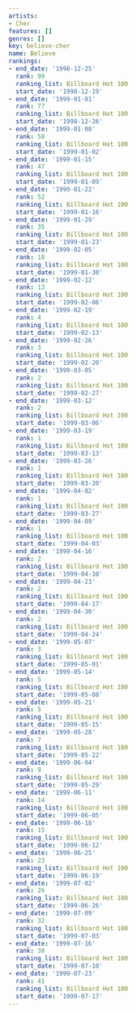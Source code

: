 ```yaml
---
artists:
- Cher
features: []
genres: []
key: believe-cher
name: Believe
rankings:
- end_date: '1998-12-25'
  rank: 99
  ranking_list: Billboard Hot 100
  start_date: '1998-12-19'
- end_date: '1999-01-01'
  rank: 77
  ranking_list: Billboard Hot 100
  start_date: '1998-12-26'
- end_date: '1999-01-08'
  rank: 58
  ranking_list: Billboard Hot 100
  start_date: '1999-01-02'
- end_date: '1999-01-15'
  rank: 47
  ranking_list: Billboard Hot 100
  start_date: '1999-01-09'
- end_date: '1999-01-22'
  rank: 52
  ranking_list: Billboard Hot 100
  start_date: '1999-01-16'
- end_date: '1999-01-29'
  rank: 35
  ranking_list: Billboard Hot 100
  start_date: '1999-01-23'
- end_date: '1999-02-05'
  rank: 18
  ranking_list: Billboard Hot 100
  start_date: '1999-01-30'
- end_date: '1999-02-12'
  rank: 13
  ranking_list: Billboard Hot 100
  start_date: '1999-02-06'
- end_date: '1999-02-19'
  rank: 4
  ranking_list: Billboard Hot 100
  start_date: '1999-02-13'
- end_date: '1999-02-26'
  rank: 3
  ranking_list: Billboard Hot 100
  start_date: '1999-02-20'
- end_date: '1999-03-05'
  rank: 2
  ranking_list: Billboard Hot 100
  start_date: '1999-02-27'
- end_date: '1999-03-12'
  rank: 2
  ranking_list: Billboard Hot 100
  start_date: '1999-03-06'
- end_date: '1999-03-19'
  rank: 1
  ranking_list: Billboard Hot 100
  start_date: '1999-03-13'
- end_date: '1999-03-26'
  rank: 1
  ranking_list: Billboard Hot 100
  start_date: '1999-03-20'
- end_date: '1999-04-02'
  rank: 1
  ranking_list: Billboard Hot 100
  start_date: '1999-03-27'
- end_date: '1999-04-09'
  rank: 1
  ranking_list: Billboard Hot 100
  start_date: '1999-04-03'
- end_date: '1999-04-16'
  rank: 2
  ranking_list: Billboard Hot 100
  start_date: '1999-04-10'
- end_date: '1999-04-23'
  rank: 2
  ranking_list: Billboard Hot 100
  start_date: '1999-04-17'
- end_date: '1999-04-30'
  rank: 2
  ranking_list: Billboard Hot 100
  start_date: '1999-04-24'
- end_date: '1999-05-07'
  rank: 3
  ranking_list: Billboard Hot 100
  start_date: '1999-05-01'
- end_date: '1999-05-14'
  rank: 5
  ranking_list: Billboard Hot 100
  start_date: '1999-05-08'
- end_date: '1999-05-21'
  rank: 5
  ranking_list: Billboard Hot 100
  start_date: '1999-05-15'
- end_date: '1999-05-28'
  rank: 7
  ranking_list: Billboard Hot 100
  start_date: '1999-05-22'
- end_date: '1999-06-04'
  rank: 9
  ranking_list: Billboard Hot 100
  start_date: '1999-05-29'
- end_date: '1999-06-11'
  rank: 14
  ranking_list: Billboard Hot 100
  start_date: '1999-06-05'
- end_date: '1999-06-18'
  rank: 15
  ranking_list: Billboard Hot 100
  start_date: '1999-06-12'
- end_date: '1999-06-25'
  rank: 23
  ranking_list: Billboard Hot 100
  start_date: '1999-06-19'
- end_date: '1999-07-02'
  rank: 26
  ranking_list: Billboard Hot 100
  start_date: '1999-06-26'
- end_date: '1999-07-09'
  rank: 32
  ranking_list: Billboard Hot 100
  start_date: '1999-07-03'
- end_date: '1999-07-16'
  rank: 38
  ranking_list: Billboard Hot 100
  start_date: '1999-07-10'
- end_date: '1999-07-23'
  rank: 41
  ranking_list: Billboard Hot 100
  start_date: '1999-07-17'
---
```


